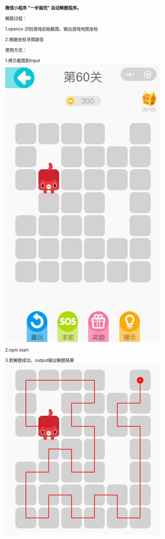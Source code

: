 **微信小程序 "一步画完" 自动解题程序。**

解题过程：

1.opencv 识别游戏初始截图，输出游戏地图坐标

2.根据坐标寻得路径

使用方式：

1.拷贝截图到input
![1](https://github.com/WillCoco/sigleStep/blob/master/input/60.jpeg)

2.npm start

3.若解题成功，output输出解题结果
![2](https://github.com/WillCoco/sigleStep/blob/master/output/60.jpeg)
